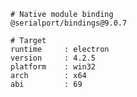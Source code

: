     # Native module binding
    @serialport/bindings@9.0.7

    # Target
    runtime     : electron
    version     : 4.2.5
    platform    : win32
    arch        : x64
    abi         : 69
